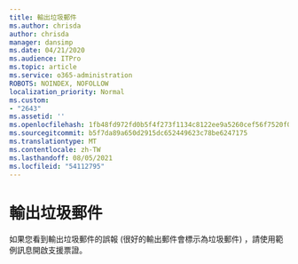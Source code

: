 ```yaml
---
title: 輸出垃圾郵件
ms.author: chrisda
author: chrisda
manager: dansimp
ms.date: 04/21/2020
ms.audience: ITPro
ms.topic: article
ms.service: o365-administration
ROBOTS: NOINDEX, NOFOLLOW
localization_priority: Normal
ms.custom:
- "2643"
ms.assetid: ''
ms.openlocfilehash: 1fb48fd972fd0b5f4f273f1134c8122ee9a5260cef56f7520f0da066cb230012
ms.sourcegitcommit: b5f7da89a650d2915dc652449623c78be6247175
ms.translationtype: MT
ms.contentlocale: zh-TW
ms.lasthandoff: 08/05/2021
ms.locfileid: "54112795"
---
```

# <a name="outbound-spam"></a>輸出垃圾郵件

如果您看到輸出垃圾郵件的誤報 (很好的輸出郵件會標示為垃圾郵件) ，請使用範例訊息開啟支援票證。

